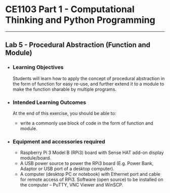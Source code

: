 # **CE1103 Part 1 - Computational Thinking and Python Programming**
--- 


## **Lab 5 - Procedural Abstraction (Function and Module)**

* ### Learning Objectives
    Students will learn how to apply the concept of procedural abstraction in the form of function for easy re-use, and further extend it to a module to make the function sharable by multiple programs.

* ### Intended Learning Outcomes
    At the end of this exercise, you should be able to:

    * write a commonly use block of code in the form of function and module.

* ### Equipment and accessories required
    * Raspberry Pi 3 Model B (RPi3) board with Sense HAT add-on display module/board.
    * A USB power source to power the RPi3 board (E.g. Power Bank, Adaptor or USB
    port of a desktop computer).
    * A computer (desktop PC or notebook) with Ethernet port and cable for remote
    access of RPi3. Software (open source) to be installed on the computer – PuTTY,
    VNC Viewer and WinSCP.